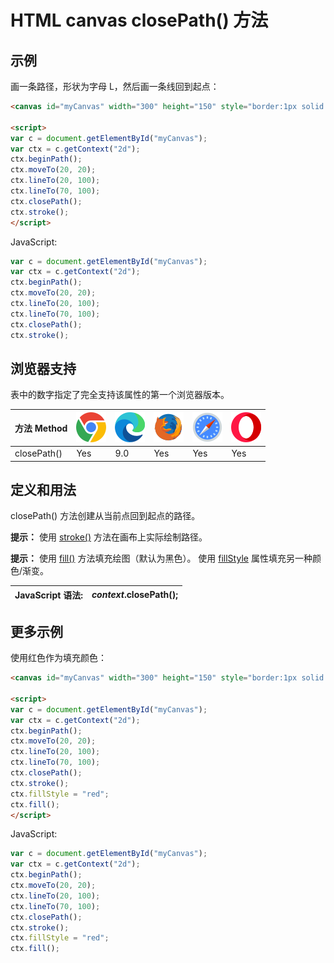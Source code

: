 HTML canvas closePath() 方法
===

## 示例

画一条路径，形状为字母 L，然后画一条线回到起点：

```html idoc:preview:iframe
<canvas id="myCanvas" width="300" height="150" style="border:1px solid #d3d3d3;">您的浏览器不支持 HTML5 canvas 标签。</canvas>

<script>
var c = document.getElementById("myCanvas");
var ctx = c.getContext("2d");
ctx.beginPath();
ctx.moveTo(20, 20);
ctx.lineTo(20, 100);
ctx.lineTo(70, 100);
ctx.closePath();
ctx.stroke();
</script>
```

JavaScript:

```js
var c = document.getElementById("myCanvas");
var ctx = c.getContext("2d");
ctx.beginPath();
ctx.moveTo(20, 20);
ctx.lineTo(20, 100);
ctx.lineTo(70, 100);
ctx.closePath();
ctx.stroke();
```

## 浏览器支持

表中的数字指定了完全支持该属性的第一个浏览器版本。

| 方法 Method | ![chrome][1] | ![edge][2] | ![firefox][3] | ![safari][4] | ![opera][5] |
| ------- | --- | --- | --- | --- | --- |
| closePath() | Yes | 9.0 | Yes | Yes | Yes |
<!--rehype:style=width: 100%; display: inline-table;-->

## 定义和用法

closePath() 方法创建从当前点回到起点的路径。

**提示：** 使用 [stroke()](canvas_stroke.md) 方法在画布上实际绘制路径。

**提示：** 使用 [fill()](canvas_fill.md) 方法填充绘图（默认为黑色）。 使用 [fillStyle](canvas_fillstyle.md) 属性填充另一种颜色/渐变。

| JavaScript 语法: | *context*.closePath(); |
| ------- | ------- |
<!--rehype:style=width: 100%; display: inline-table;-->

## 更多示例

使用红色作为填充颜色：

```html idoc:preview:iframe
<canvas id="myCanvas" width="300" height="150" style="border:1px solid #d3d3d3;">您的浏览器不支持 HTML5 canvas 标签。</canvas>

<script>
var c = document.getElementById("myCanvas");
var ctx = c.getContext("2d");
ctx.beginPath();
ctx.moveTo(20, 20);
ctx.lineTo(20, 100);
ctx.lineTo(70, 100);
ctx.closePath();
ctx.stroke();
ctx.fillStyle = "red";
ctx.fill();
</script>
```

JavaScript:

```js
var c = document.getElementById("myCanvas");
var ctx = c.getContext("2d");
ctx.beginPath();
ctx.moveTo(20, 20);
ctx.lineTo(20, 100);
ctx.lineTo(70, 100);
ctx.closePath();
ctx.stroke();
ctx.fillStyle = "red";
ctx.fill();
```


[1]: ../assets/chrome.svg
[2]: ../assets/edge.svg
[3]: ../assets/firefox.svg
[4]: ../assets/safari.svg
[5]: ../assets/opera.svg
